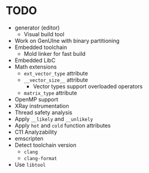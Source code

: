 # TODO

- generator (editor)
    - Visual build tool
- Work on GenUIne with binary partitioning
- Embedded toolchain
    - Mold linker for fast build
- Embedded LibC
- Math extensions
    - `ext_vector_type` attribute
    - `__vector_size__` attribute
        - Vector types support overloaded operators
    - `matrix_type` attribute
- OpenMP support
- XRay instrumentation
- Thread safety analysis
- Apply `__likely` and `__unlikely`
- Apply `hot` and `cold` function attributes
- C11 Analyzability
- emscripten
- Detect toolchain version
    - `clang`
    - `clang-format`
- Use `libtool`
